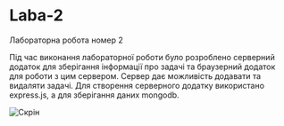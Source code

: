 # Laba-2
Лабораторна робота номер 2


Під час виконання лабораторної роботи було розроблено серверний додаток для зберігання інформації про задачі та браузерний додаток для роботи з цим сервером.  Сервер дає можливість додавати та видаляти задачі. Для створення серверного додатку використано express.js, а для зберігання даних mongodb. 

![Скрін](https://image.prntscr.com/image/IZm6wytwQ4q7l-rRrXSMbw.png)
